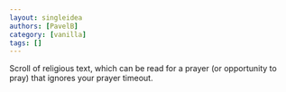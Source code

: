 ```yaml
---
layout: singleidea
authors: [PavelB]
category: [vanilla]
tags: []
---
```

Scroll of religious text, which can be read for a prayer (or opportunity to pray) that ignores your prayer timeout.
